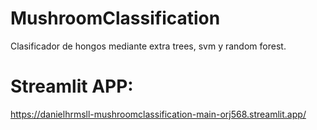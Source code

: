 # MushroomClassification
Clasificador de hongos mediante extra trees, svm y random forest.
# Streamlit APP: 
https://danielhrmsll-mushroomclassification-main-orj568.streamlit.app/
